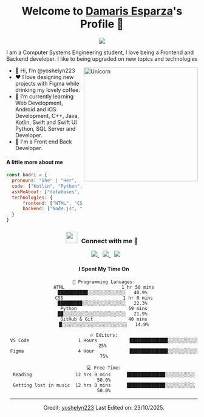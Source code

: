 <p align="center">
  <h1 align="center">Welcome to <a href="https://github.com/MrBlueBird2">Damaris Esparza</a>'s Profile 👋</h1>
</p>
<p align="center">
  <a align="center" href="https://github.com/DenverCoder1/readme-typing-svg"><img src="https://readme-typing-svg.herokuapp.com?&font=IBM+Plex+Sans&color=BC11BF&size=25&lines=Welcome+to+my+GitHub+Profile!;I'm+a+Front+end+and+Back+end+developer;I'm+a+competitive+programmer;I+Love+Coffee" /></a>
</p>
<p>I am a Computer Systems Engineering student, I love being a Frontend and Backend developer. I like to being upgraded on new topics and technologies</p>

<img align="right" width=300px alt="Unicorn" src="https://media1.tenor.com/m/GiUbb4qg_vwAAAAC/csharp-cat-programmer.gif" />

<ul>
  <li>👋 Hi, I’m @yoshelyn223</li>
  <li>❤️ I love designing new projects with Figma while drinking my lovely coffee.</li>
  <li>🌱 I’m currently learning Web Development, Android and iOS Development, C++, Java, Kotlin, Swift and Swift UI Python, SQL Server and Developer.</li>
  <li>💼 I'm a Front end Back Developer.</li>
</ul>

#### A little more about me
```javascript
const badri = {
  pronouns: "She" | "Her",
  code: ["Kotlin", "Python", "HTML", "CSS", "C++", "Swift", "Swift UI", "SQL Server and Developer"],
  askMeAbout: ["databases", "frontend dev", "c++", "batch scripting"],
  technologies: {
      frontend: ["HTML", "CSS", "JS", "Bootstrap"],
      backend: ["Node.js", "JS"],
  }
}
```

<h3 align="center" > <img src="https://media.giphy.com/media/iY8CRBdQXODJSCERIr/giphy.gif" width="30" height="30" style="margin-right: 10px;">Connect with me 🤝 </h3>

<p align="center">

 <div align="center"  class="icons-social" style="margin-left: 10px;">
        <a style="margin-left: 10px;"  target="_blank" href="https://www.linkedin.com/in/damaris-esparza">
			<img src="https://img.icons8.com/doodle/40/000000/linkedin--v2.png">
        </a>
        <a style="margin-left: 10px;" target="_blank" href=" https://github.com/yoshelyn223 ">
		<img src="https://img.icons8.com/doodle/40/000000/github--v1.png">
        <a style="margin-left: 10px;" target="_blank" href="https://www.instagram.com/yoshelyn_223?igsh=ZWZqejMzd2w0ajc=">
			<img src="https://img.icons8.com/doodle/40/000000/instagram-new--v2.png">
        </a>
		
</p>



#### I Spent My Time On
```text
💬 Programming Lanuages:
HTML                     1 hr 50 mins        ███████████░░░░░░░░░░░░░░   40.9% 
CSS                      1 hr 0 mins         █████████░░░░░░░░░░░░░░░░   22.3% 
Python                   59 mins             ██░░░░░░░░░░░░░░░░░░░░░░░   21.9% 
GitHub & Git             40 mins             █░░░░░░░░░░░░░░░░░░░░░░░░   14.9%

🔥 Editors:
VS Code                  1 Hours            ██████████████░░░░░░░░░░░   25% 
Figma                    4 Hour             ██████████████░░░░░░░░░░░   75%

💻 Free Time:
Reading                12 hrs 0 mins      ██████████████░░░░░░░░░░░   50.0%
Getting lost in music  12 hrs 0 mins      ██████████████░░░░░░░░░░░   50.0%
```
------
Credit: [yoshelyn223]( https://github.com/yoshelyn223)
Last Edited on: 23/10/2025.
